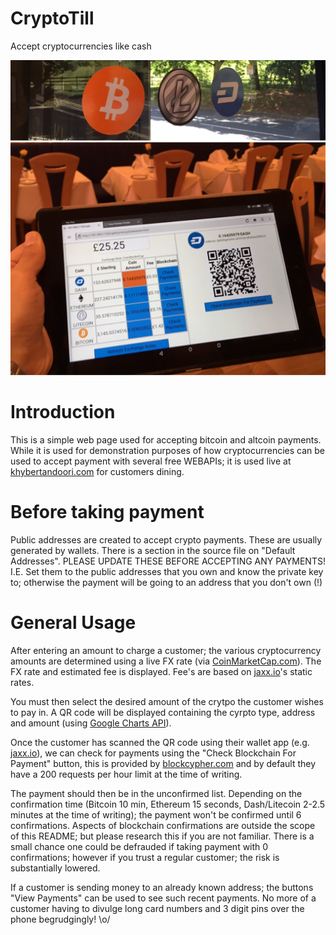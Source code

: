 # CryptoTill
Accept cryptocurrencies like cash

![AcceptCryptos](https://github.com/EMRahman/CryptoTill/blob/master/Images/AcceptCryptos.jpeg)

Introduction
============
This is a simple web page used for accepting bitcoin and altcoin payments.
While it is used for demonstration purposes of how cryptocurrencies can
be used to accept payment with several free WEBAPIs; it is used live at
[khybertandoori.com](https://khybertandoori.com) for customers dining.

Before taking payment
===========================================================
Public addresses are created to accept crypto payments.
These are usually generated by wallets.
There is a section in the source file on "Default Addresses".
PLEASE UPDATE THESE BEFORE ACCEPTING ANY PAYMENTS!
I.E. Set them to the public addresses that you own and
know the private key to; otherwise the payment will be going
to an address that you don't own (!)

General Usage
==============
After entering an amount to charge a customer; the various cryptocurrency
amounts are determined using a live FX rate (via [CoinMarketCap.com](http://CoinMarketCap.com)). The
FX rate and estimated fee is displayed. Fee's are based on [jaxx.io](http://jaxx.io)'s
static rates.

You must then select the desired amount of the crytpo the customer wishes
to pay in. A QR code will be displayed containing the cyrpto type, address
and amount (using [Google Charts API](https://developers.google.com/chart/infographics/docs/qr_codes)).

Once the customer has scanned the QR code using their wallet app (e.g. [jaxx.io](http://jaxx.io)),
we can check for payments using the "Check Blockchain For Payment" button, this
is provided by [blockcypher.com](http://blockcypher.com) and by default they have a 200 requests per hour limit
at the time of writing.

The payment should then be in the unconfirmed list. Depending on the confirmation
time (Bitcoin 10 min, Ethereum 15 seconds, Dash/Litecoin 2-2.5 minutes at the time
of writing); the payment won't be confirmed until 6 confirmations. Aspects of
blockchain confirmations are outside the scope of this README; but please research this 
if you are not familiar. There is a small chance one could be defrauded if taking
payment with 0 confirmations; however if you trust a regular customer; the risk
is substantially lowered.

If a customer is sending money to an already known address; the buttons
"View Payments" can be used to see such recent payments. No more of a customer
having to divulge long card numbers and 3 digit pins over the phone begrudgingly! \o/
